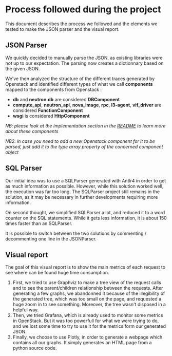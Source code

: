 # Process followed during the project
This document describes the process we followed and the elements we tested to make the JSON parser and the visual report.

## JSON Parser
We quickly decided to manually parse the JSON, as existing libraries were not up to our expectation. The parsing now creates a dictionnary based on the given JSON.

We've then analyzed the structure of the different traces generated by Openstack and identified different types of what we call **components** mapped to the components from Openstack :
  - **db** and **neutron.db** are considered **DBComponent**
  - **compute_api**, **neutron_api**, **nova_image**, **rpc**, **l3-agent**, **vif_driver** are considered **FunctionComponent**
  - **wsgi** is considered **HttpComponent**

*NB: please look at the Implementation section in the [README](README.md) to learn more about these components*

*NB2: in case you need to add a new Openstack component for it to be parsed, just add it to the type array property of the concerned component object*

## SQL Parser
Our initial idea was to use a SQLParser generated with Antlr4 in order to get as much information as possible. However, while this solution worked well, the execution was far too long. The SQLParser project still remains in the solution, as it may be necessary in further developments requiring more information.

On second thought, we simplified SQLParser a lot, and reduced it to a word counter on the SQL statements. While it gets less information, it is about 150 times faster than an SQLParser.

It is possible to switch between the two solutions by commenting / decommenting one line in the JSONParser.

## Visual report
The goal of this visual report is to show the main metrics of each request to see where can be found huge time consumption.
1. First, we tried to use Graphviz to make a tree view of the request calls and to see the parent/children relationship between the requests.
After generating a few graphs, we abandonned it because of the illegibility of the generated tree, which was too small on the page, 
and requested a huge zoom in to see something. Moreover, the tree wasn't disposed in a helpful way.
2. Then, we tried Grafana, which is already used to monitor some metrics in OpenStack. But it was too powerfull for what we were trying to do, 
and we lost some time to try to use it for the metrics form our generated JSON.
3. Finally, we choose to use Plotly, in order to generate a webpage which contains all our graphs. It simply generates an HTML page from a python source code.
